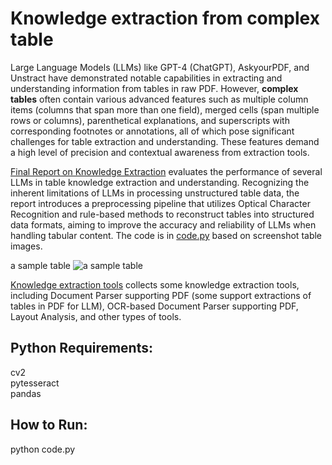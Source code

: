 # Knowledge extraction from complex table

Large Language Models (LLMs) like GPT-4 (ChatGPT), AskyourPDF, and Unstract have demonstrated notable capabilities in extracting and understanding information from tables in raw PDF. However, __complex tables__ often contain various advanced features such as multiple column items (columns that span more than one field), merged cells (span multiple rows or columns), parenthetical explanations, and superscripts with corresponding footnotes or annotations, all of which pose significant challenges for table extraction and understanding. These features demand a high level of precision and contextual awareness from extraction tools. 

[Final Report on Knowledge Extraction](https://github.com/WillongWANG/Knowledge-extraction-from-complex-table/blob/main/Final%20Report%20on%20Knowledge%20Extraction.pdf) evaluates the performance of several LLMs in table knowledge extraction and understanding. Recognizing the inherent limitations of LLMs in processing unstructured table data, the report introduces a preprocessing pipeline that utilizes Optical Character Recognition and rule-based methods to reconstruct tables into structured data formats, aiming to improve the accuracy and reliability of LLMs when handling tabular content. The code is in [code.py](https://github.com/WillongWANG/Knowledge-extraction-from-complex-table/blob/main/code.py) based on screenshot table images.

a sample table
![a sample table](https://github.com/WillongWANG/Knowledge-extraction-from-complex-table/blob/main/biao.png)

[Knowledge extraction tools](https://github.com/WillongWANG/Knowledge-extraction-from-complex-table/blob/main/knowledge%20extraction%20tools.pdf) collects some knowledge extraction tools, including Document Parser supporting PDF (some support extractions of tables in PDF for LLM), OCR-based Document Parser supporting PDF, Layout Analysis, and other types of tools.

## Python Requirements:
cv2
<br>pytesseract
<br>pandas

## How to Run:
python code.py

